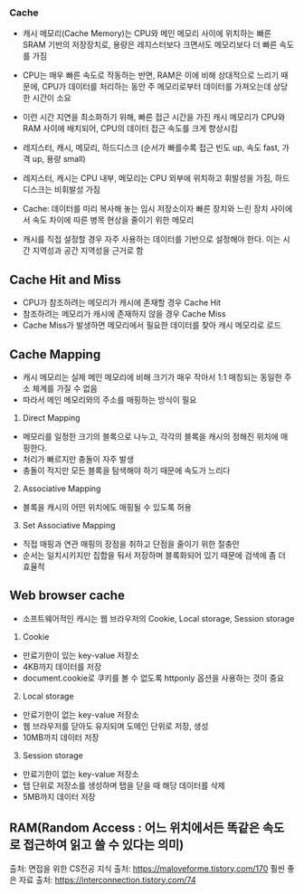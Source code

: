 ### Cache

- 캐시 메모리(Cache Memory)는 CPU와 메인 메모리 사이에 위치하는 빠른 SRAM 기반의 저장장치로, 용량은 레지스터보다 크면서도 메모리보다 더 빠른 속도를 가짐
- CPU는 매우 빠른 속도로 작동하는 반면, RAM은 이에 비해 상대적으로 느리기 때문에, CPU가 데이터를 처리하는 동안 주 메모리로부터 데이터를 가져오는데 상당한 시간이 소요
- 이런 시간 지연을 최소화하기 위해, 빠른 접근 시간을 가진 캐시 메모리가 CPU와 RAM 사이에 배치되어, CPU의 데이터 접근 속도를 크게 향상시킴
- 레지스터, 캐시, 메모리, 하드디스크 (순서가 빠를수록 접근 빈도 up, 속도 fast, 가격 up, 용량 small)
- 레지스터, 캐시는 CPU 내부, 메모리는 CPU 외부에 위치하고 휘발성을 가짐, 하드디스크는 비휘발성 가짐

- Cache: 데이터를 미리 복사해 놓는 임시 저장소이자 빠른 장치와 느린 장치 사이에서 속도 차이에 따른 병목 현상을 줄이기 위한 메모리
- 캐시를 직접 설정할 경우 자주 사용하는 데이터를 기반으로 설정해야 한다. 이는 시간 지역성과 공간 지역성을 근거로 함

## Cache Hit and Miss

- CPU가 참조하려는 메모리가 캐시에 존재할 경우 Cache Hit
- 참조하려는 메모리가 캐시에 존재하지 않을 경우 Cache Miss
- Cache Miss가 발생하면 메모리에서 필요한 데이터를 찾아 캐시 메모리로 로드

## Cache Mapping

- 캐시 메모리는 실제 메인 메모리에 비해 크기가 매우 작아서 1:1 매칭되는 동일한 주소 체계를 가질 수 없음
- 따라서 메인 메모리와의 주소를 매핑하는 방식이 필요

1. Direct Mapping

- 메모리를 일정한 크기의 블록으로 나누고, 각각의 블록을 캐시의 정해진 위치에 매핑한다.
- 처리가 빠르지만 충돌이 자주 발생
- 충돌이 적지만 모든 블록을 탐색해야 하기 때문에 속도가 느리다

2. Associative Mapping

- 블록을 캐시의 어떤 위치에도 매핑될 수 있도록 허용

3. Set Associative Mapping

- 직접 매핑과 연관 매핑의 장점을 취하고 단점을 줄이기 위한 절충안
- 순서는 일치시키지만 집합을 둬서 저장하며 블록화되어 있기 때문에 검색에 좀 더 효율적

## Web browser cache

- 소프트웨어적인 캐시는 웹 브라우저의 Cookie, Local storage, Session storage

1. Cookie

- 만료기한이 있는 key-value 저장소
- 4KB까지 데이터를 저장
- document.cookie로 쿠키를 볼 수 없도록 httponly 옵션을 사용하는 것이 중요

2. Local storage

- 만료기한이 없는 key-value 저장소
- 웹 브라우저를 닫아도 유지되며 도메인 단위로 저장, 생성
- 10MB까지 데이터 저장

3. Session storage

- 만료기한이 없는 key-value 저장소
- 탭 단위로 저장소를 생성하며 탭을 닫을 때 해당 데이터를 삭제
- 5MB까지 데이터 저장

## RAM(Random Access : 어느 위치에서든 똑같은 속도로 접근하여 읽고 쓸 수 있다는 의미)

출처: 면접을 위한 CS전공 지식
출처: https://maloveforme.tistory.com/170
훨씬 좋은 자료 출처: https://interconnection.tistory.com/74
